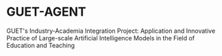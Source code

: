 # GUET-AGENT
GUET's Industry-Academia Integration Project: Application and Innovative Practice of Large-scale Artificial Intelligence Models in the Field of Education and Teaching
